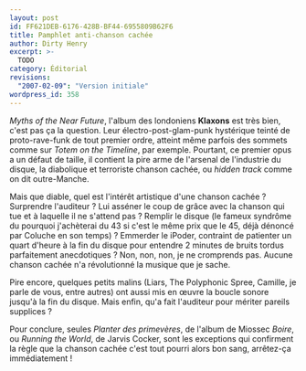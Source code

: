 ```yaml
---
layout: post
id: FF621DEB-6176-428B-BF44-6955809B62F6
title: Pamphlet anti-chanson cachée
author: Dirty Henry
excerpt: >-
  TODO
category: Éditorial
revisions:
  "2007-02-09": "Version initiale"
wordpress_id: 358
---
```


_Myths of the Near Future_, l'album des londoniens **Klaxons** est très bien,
c'est pas ça la question. Leur électro-post-glam-punk hystérique teinté de
proto-rave-funk de tout premier ordre, atteint même parfois des sommets comme
sur _Totem on the Timeline_, par exemple. Pourtant, ce premier opus a un défaut
de taille, il contient la pire arme de l'arsenal de l'industrie du disque, la
diabolique et terroriste chanson cachée, ou _hidden track_ comme on dit
outre-Manche.

Mais que diable, quel est l'intérêt artistique d'une chanson cachée ? Surprendre
l'auditeur ? Lui asséner le coup de grâce avec la chanson qui tue et à laquelle
il ne s'attend pas ? Remplir le disque (le fameux syndrôme du pourquoi
j'achèterai du 43 si c'est le même prix que le 45, déjà dénoncé par Coluche en
son temps) ? Emmerder le iPoder, contraint de patienter un quart d'heure à la
fin du disque pour entendre 2 minutes de bruits tordus parfaitement
anecdotiques ? Non, non, non, je ne cromprends pas. Aucune chanson cachée n'a
révolutionné la musique que je sache.

Pire encore, quelques petits malins (Liars, The Polyphonic Spree, Camille, je
parle de vous, entre autres) ont aussi mis en œuvre la boucle sonore jusqu'à la
fin du disque. Mais enfin, qu'a fait l'auditeur pour mériter pareils supplices ?

Pour conclure, seules _Planter des primevères_, de l'album de Miossec _Boire_,
ou _Running the World_, de Jarvis Cocker, sont les exceptions qui confirment la
règle que la chanson cachée c'est tout pourri alors bon sang, arrêtez-ça
immédiatement !
